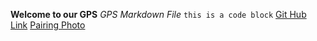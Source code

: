 **Welcome to our GPS**
*GPS Markdown File*
`this is a code block`
[Git Hub Link](https://github.com/romechi/phase-0-gps-1)
[Pairing Photo](./gps-1.1.png)
